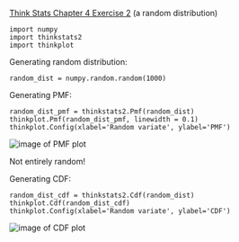 [Think Stats Chapter 4 Exercise 2](http://greenteapress.com/thinkstats2/html/thinkstats2005.html#toc41) (a random distribution)

	import numpy
	import thinkstats2
	import thinkplot
	
Generating random distribution:

	random_dist = numpy.random.random(1000)
	
Generating PMF:
	
	random_dist_pmf = thinkstats2.Pmf(random_dist)
	thinkplot.Pmf(random_dist_pmf, linewidth = 0.1)
	thinkplot.Config(xlabel='Random variate', ylabel='PMF')

![image of PMF plot](/Users/Noah/Documents/chp4_Q2.png)

Not entirely random!

Generating CDF:

	random_dist_cdf = thinkstats2.Cdf(random_dist)
	thinkplot.Cdf(random_dist_cdf)
	thinkplot.Config(xlabel='Random variate', ylabel='CDF')

![image of CDF plot](/Users/Noah/Documents/chp4_Q2_b.png)